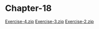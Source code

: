 # Chapter-18
[Exercise-4.zip](https://github.com/Dyl-bit/Chapter-18/files/11760885/Exercise-4.zip)
[Exercise-3.zip](https://github.com/Dyl-bit/Chapter-18/files/11760886/Exercise-3.zip)
[Exercise-2.zip](https://github.com/Dyl-bit/Chapter-18/files/11760887/Exercise-2.zip)
